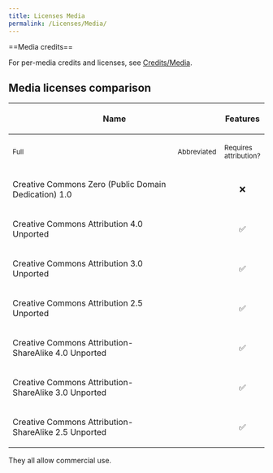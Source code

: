 ```yaml
---
title: Licenses Media
permalink: /Licenses/Media/
---
```


==Media credits==

For per-media credits and licenses, see
[Credits/Media](Credits_Media "wikilink").

## Media licenses comparison

<table>
<thead>
<tr class="header">
<th colspan="2"><p>Name</p></th>
<th><p>Features</p></th>
</tr>
</thead>
<tbody>
<tr class="odd">
<td><p><small>Full</small></p></td>
<td><p><small>Abbreviated</small></p></td>
<td><p><small>Requires<br />
attribution?</small></p></td>
</tr>
<tr class="even">
<td><p>Creative Commons Zero (Public Domain Dedication) 1.0</p></td>
<td></td>
<td class="done" style="text-align:center;"><p>❌</p></td>
</tr>
<tr class="odd">
<td><p>Creative Commons Attribution 4.0 Unported</p></td>
<td></td>
<td class="done" style="text-align:center;"><p>✅</p></td>
</tr>
<tr class="even">
<td><p>Creative Commons Attribution 3.0 Unported</p></td>
<td></td>
<td class="done" style="text-align:center;"><p>✅</p></td>
</tr>
<tr class="odd">
<td><p>Creative Commons Attribution 2.5 Unported</p></td>
<td></td>
<td class="done" style="text-align:center;"><p>✅</p></td>
</tr>
<tr class="even">
<td><p>Creative Commons Attribution-ShareAlike 4.0 Unported</p></td>
<td></td>
<td class="done" style="text-align:center;"><p>✅</p></td>
</tr>
<tr class="odd">
<td><p>Creative Commons Attribution-ShareAlike 3.0 Unported</p></td>
<td></td>
<td class="done" style="text-align:center;"><p>✅</p></td>
</tr>
<tr class="even">
<td><p>Creative Commons Attribution-ShareAlike 2.5 Unported</p></td>
<td></td>
<td class="done" style="text-align:center;"><p>✅</p></td>
</tr>
</tbody>
</table>

They all allow commercial use.